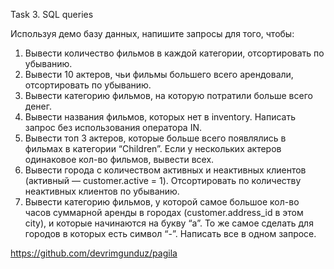 Task 3. SQL queries

Используя демо базу данных, напишите запросы для того, чтобы:

1. Вывести количество фильмов в каждой категории, отсортировать по убыванию. 
2. Вывести 10 актеров, чьи фильмы большего всего арендовали, отсортировать по убыванию. 
3. Вывести категорию фильмов, на которую потратили больше всего денег.
4. Вывести названия фильмов, которых нет в inventory. Написать запрос без использования оператора IN.
5. Вывести топ 3 актеров, которые больше всего появлялись в фильмах в категории “Children”. Если у нескольких актеров одинаковое кол-во фильмов, вывести всех.
6. Вывести города с количеством активных и неактивных клиентов (активный — customer.active = 1). Отсортировать по количеству неактивных клиентов по убыванию.
7. Вывести категорию фильмов, у которой самое большое кол-во часов суммарной аренды в городах (customer.address_id в этом city), и которые начинаются на букву “a”. То же самое сделать для городов в которых есть символ “-”. Написать все в одном запросе.

https://github.com/devrimgunduz/pagila
